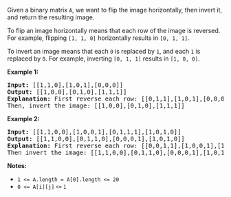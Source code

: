 <div><p>Given a binary matrix <code>A</code>, we want to flip the image horizontally, then invert it, and return the resulting image.</p>

<p>To flip an image horizontally means that each row of the image is reversed.&nbsp; For example, flipping&nbsp;<code>[1, 1, 0]</code>&nbsp;horizontally results in&nbsp;<code>[0, 1, 1]</code>.</p>

<p>To invert an image means&nbsp;that each <code>0</code> is replaced by <code>1</code>, and each <code>1</code> is replaced by <code>0</code>.&nbsp;For example, inverting&nbsp;<code>[0, 1, 1]</code>&nbsp;results in&nbsp;<code>[1, 0, 0]</code>.</p>

<p><strong>Example 1:</strong></p>

<pre><strong>Input: </strong>[[1,1,0],[1,0,1],[0,0,0]]
<strong>Output: </strong>[[1,0,0],[0,1,0],[1,1,1]]
<strong>Explanation:</strong> First reverse each row: [[0,1,1],[1,0,1],[0,0,0]].
Then, invert the image: [[1,0,0],[0,1,0],[1,1,1]]
</pre>

<p><strong>Example 2:</strong></p>

<pre><strong>Input: </strong>[[1,1,0,0],[1,0,0,1],[0,1,1,1],[1,0,1,0]]
<strong>Output: </strong>[[1,1,0,0],[0,1,1,0],[0,0,0,1],[1,0,1,0]]
<strong>Explanation:</strong> First reverse each row: [[0,0,1,1],[1,0,0,1],[1,1,1,0],[0,1,0,1]].
Then invert the image: [[1,1,0,0],[0,1,1,0],[0,0,0,1],[1,0,1,0]]
</pre>

<p><strong>Notes:</strong></p>

<ul>
	<li><code>1 &lt;= A.length = A[0].length &lt;= 20</code></li>
	<li><code>0 &lt;= A[i][j]<font face="sans-serif, Arial, Verdana, Trebuchet MS">&nbsp;&lt;=&nbsp;</font>1</code></li>
</ul>
</div>